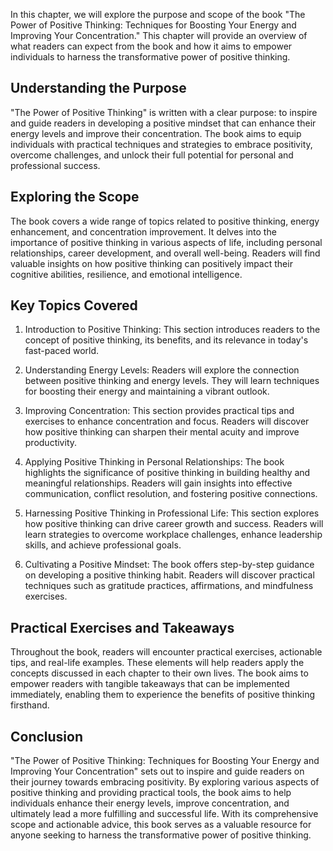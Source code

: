 
In this chapter, we will explore the purpose and scope of the book "The Power of Positive Thinking: Techniques for Boosting Your Energy and Improving Your Concentration." This chapter will provide an overview of what readers can expect from the book and how it aims to empower individuals to harness the transformative power of positive thinking.

## Understanding the Purpose

"The Power of Positive Thinking" is written with a clear purpose: to inspire and guide readers in developing a positive mindset that can enhance their energy levels and improve their concentration. The book aims to equip individuals with practical techniques and strategies to embrace positivity, overcome challenges, and unlock their full potential for personal and professional success.

## Exploring the Scope

The book covers a wide range of topics related to positive thinking, energy enhancement, and concentration improvement. It delves into the importance of positive thinking in various aspects of life, including personal relationships, career development, and overall well-being. Readers will find valuable insights on how positive thinking can positively impact their cognitive abilities, resilience, and emotional intelligence.

## Key Topics Covered

1. Introduction to Positive Thinking: This section introduces readers to the concept of positive thinking, its benefits, and its relevance in today's fast-paced world.
    
2. Understanding Energy Levels: Readers will explore the connection between positive thinking and energy levels. They will learn techniques for boosting their energy and maintaining a vibrant outlook.
    
3. Improving Concentration: This section provides practical tips and exercises to enhance concentration and focus. Readers will discover how positive thinking can sharpen their mental acuity and improve productivity.
    
4. Applying Positive Thinking in Personal Relationships: The book highlights the significance of positive thinking in building healthy and meaningful relationships. Readers will gain insights into effective communication, conflict resolution, and fostering positive connections.
    
5. Harnessing Positive Thinking in Professional Life: This section explores how positive thinking can drive career growth and success. Readers will learn strategies to overcome workplace challenges, enhance leadership skills, and achieve professional goals.
    
6. Cultivating a Positive Mindset: The book offers step-by-step guidance on developing a positive thinking habit. Readers will discover practical techniques such as gratitude practices, affirmations, and mindfulness exercises.
    

## Practical Exercises and Takeaways

Throughout the book, readers will encounter practical exercises, actionable tips, and real-life examples. These elements will help readers apply the concepts discussed in each chapter to their own lives. The book aims to empower readers with tangible takeaways that can be implemented immediately, enabling them to experience the benefits of positive thinking firsthand.

## Conclusion

"The Power of Positive Thinking: Techniques for Boosting Your Energy and Improving Your Concentration" sets out to inspire and guide readers on their journey towards embracing positivity. By exploring various aspects of positive thinking and providing practical tools, the book aims to help individuals enhance their energy levels, improve concentration, and ultimately lead a more fulfilling and successful life. With its comprehensive scope and actionable advice, this book serves as a valuable resource for anyone seeking to harness the transformative power of positive thinking.
